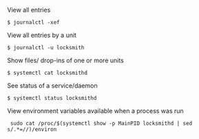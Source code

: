 View all entries 
```
$ journalctl -xef
```

View all entries by a unit
```
$ journalctl -u locksmith
```

Show files/ drop-ins of one or more units
```
$ systemctl cat locksmithd
```

See status of a service/daemon
```
$ systemctl status locksmithd
```

View environment variables available when a process was run
```
 sudo cat /proc/$(systemctl show -p MainPID locksmithd | sed s/.*=//)/environ
```
